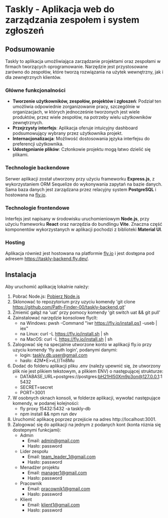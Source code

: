 # Taskly - Aplikacja web do zarządzania zespołem i system zgłoszeń

## Podsumowanie

Taskly to aplikacja umożliwiająca zarządzanie projektami oraz zespołami w firmach tworzących oprogramowanie. Narzędzie jest przystosowane zarówno do zespołów, które tworzą rozwiązania na użytek wewnętrzny, jak i dla zewnętrznych klientów.

### Główne funkcjonalności

* **Tworzenie użytkowników, zespołów, projektów i zgłoszeń**: Podział ten umożliwia odpowiednie zorganizowanie pracy, szczególnie w organizacjach, w których jednocześnie tworzonych jest wiele produktów, przez wiele zespołów, na potrzeby wielu użytkowników zewnętrznych.
* **Przejrzysty interfejs**: Aplikacja oferuje intuicyjny dashboard podsumowujący wybrany przez użytkownika projekt.
* **Internacjonalizacja**: Możliwość dostosowania języka interfejsu do preferencji użytkownika.
* **Udostępnianie plików**: Członkowie projektu mogą łatwo dzielić się plikami.

### Technologie backendowe

Serwer aplikacji został utworzony przy użyciu frameworku **Express.js**, z wykorzystaniem ORM Sequelize do wykonywania zapytań na bazie danych. Sama baza danych jest zarządzana przez relacyjny system **PostgreSQL** i hostowana na [fly.io](https://fly.io/).

### Technologie frontendowe

Interfejs jest napisany w środowisku uruchomieniowym **Node.js**, przy użyciu frameworku **React** oraz narzędzia do bundlingu **Vite**. Znaczna część komponentów wykorzystanych w aplikacji pochodzi z biblioteki **Material UI**.

### Hosting

Aplikacja również jest hostowana na platformie [fly.io](https://fly.io/) i jest dostępna pod adresem https://taskly-backend.fly.dev/.

## Instalacja

Aby uruchomić aplikację lokalnie należy:

1. Pobrać Node.js: [Pobierz Node.js](https://nodejs.org/en/download/prebuilt-installer)
2. Sklonować to repozytorium przy uzyciu komendy 'git clone https://github.com/Path-Finder-00/taskly-backend.git'
3. Zmienić gałąź na 'uat' przy pomocy komendy 'git switch uat && git pull'
4. Zainstalować narzędzie konsolowe flyclt:
    -   na Windows: pwsh -Command "iwr https://fly.io/install.ps1 -useb | iex"
    -	na Linux: curl -L https://fly.io/install.sh | sh
    -	na MacOS: curl -L https://fly.io/install.sh | sh
5. Zalogować się na specjalnie utworzone konto w aplikacji fly.io przy uzyciu komendy 'fly auth login', podanymi danymi: 
    - login: taskly.db.user@gmail.com
    - hasło: 42M*E>vL})Tn8Mu
6. Dodać do folderu aplikacji pliku .env (należy upewnić się, że utworzony plik nie jest plikiem tekstowym, a plikiem ENV) o następującej strukturze:
    - DATABASE_URL=postgres://postgres:bH21HI50Xm9p3on@127.0.0.1:15432
    - SECRET=secret
    - PORT=3001
7. W osobnych oknach konsoli, w folderze aplikacji, wywołać następujące komendy, w podanej kolejności:
    -   fly proxy 15432:5432 -a taskly-db
    -   npm install && npm run dev
8. Uruchomić aplikacę poprzez przejście na adres http://localhost:3001.
9. Zalogować się do aplikacji na jednym z podanych kont (konta róznia się dostepnymi funkcjami):
    - Admin
        - Email: admin@gmail.com
        - Hasło: password
    - Lider zespołu
        - Email: team_leader_1@gmail.com
        - Hasło: password
    - Menadżer projektu
        - Email: manager1@gmail.com
        - Hasło: password
    - Pracownik
        - Email: pracownik1@gmail.com
        - Hasło: password
    - Klient
        - Email: klient1@gmail.com
        - Hasło: password

    
    